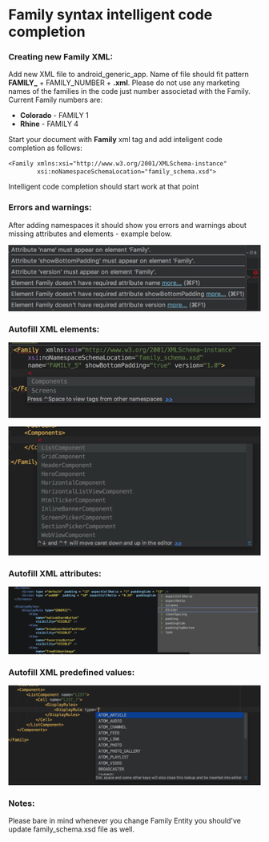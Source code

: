 # Family syntax intelligent code completion

### Creating new Family XML:

Add new XML file to android\_generic\_app. Name of file should fit pattern **FAMILY_** + FAMILY_NUMBER + **.xml**. Please do not use any marketing names of the families in the code just number associetad with the Family. Current Family numbers are:

* **Colorado** - FAMILY 1
* **Rhine** - FAMILY 4

Start your document with **Family** xml tag and add inteligent code completion as follows:
```
<Family xmlns:xsi="http://www.w3.org/2001/XMLSchema-instance"
        xsi:noNamespaceSchemaLocation="family_schema.xsd">
```
Intelligent code completion should start work at that point

### Errors and warnings:
 After adding namespaces it should show you errors and warnings about missing attributes and elements - example below.

![errors.png](./errors.png)


### Autofill XML elements:

![element.png](./element.png)

![components.png](./components.png)

### Autofill XML attributes:

![attribute.png](./attribute.png)

### Autofill XML predefined values:

![values.png](./values.png)


### Notes:

Please bare in mind whenever you change Family Entity you should've update family_schema.xsd file as well.
